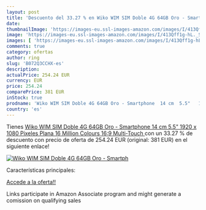 ```yaml
---
layout: post
title: 'Descuento del 33.27 % en Wiko WIM SIM Doble 4G 64GB Oro - Smartph'
date: 
thumbnailImage: 'https://images-eu.ssl-images-amazon.com/images/I/413Qff1g-hL._SL200_.jpg'
image: 'https://images-eu.ssl-images-amazon.com/images/I/413Qff1g-hL._SL200_.jpg'
images: [ 'https://images-eu.ssl-images-amazon.com/images/I/413Qff1g-hL._SL200_.jpg' ]
comments: true
category: ofertas
author: ring
slug: 'B072Q3CCHX-es'
description:
actualPrice: 254.24 EUR
currency: EUR
price: 254.24
comparePrice: 381 EUR
inStock: true
prodname: 'Wiko WIM SIM Doble 4G 64GB Oro - Smartphone  14 cm  5.5"   1920 x 1080 Pixeles  Plana  16 Million Colours  16:9  Multi-Touch '
country: 'es'
---
```


Tienes [Wiko WIM SIM Doble 4G 64GB Oro - Smartphone  14 cm  5.5"   1920 x 1080 Pixeles  Plana  16 Million Colours  16:9  Multi-Touch ](https://www.amazon.es/dp/B072Q3CCHX/?tag=tolees-21) con un 33.27 % de descuento con precio de oferta de 254.24 EUR (original: 381 EUR) en el siguiente enlace!

[![Wiko WIM SIM Doble 4G 64GB Oro - Smartph](https://images-eu.ssl-images-amazon.com/images/I/413Qff1g-hL._SL200_.jpg)](https://www.amazon.es/dp/B072Q3CCHX/?tag=tolees-21)

Características principales:


[Accede a la oferta!!](https://www.amazon.es/dp/B072Q3CCHX/?tag=tolees-21)

Links participate in Amazon Associate program and might generate a comission on qualifying sales



